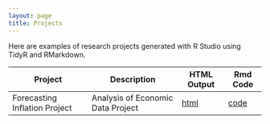 ```yaml
---
layout: page
title: Projects
---
```


Here are examples of research projects generated with R Studio using TidyR and RMarkdown.

Project | Description | HTML Output | Rmd Code
--- | --- | --- | ---
Forecasting Inflation Project | Analysis of Economic Data Project | [html](https://sheridanmeek/Forecasting-Project/) | [code](https://github.com/sheridanmeek/Forecasting-Project)